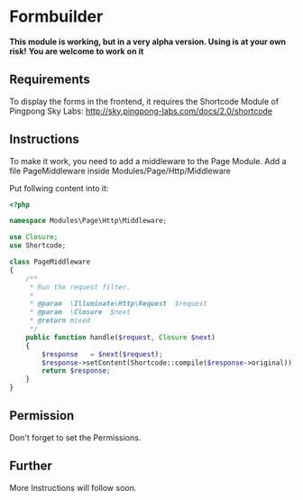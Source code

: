 # Formbuilder

**This module is working, but in a very alpha version. Using is at your own risk!**
**You are welcome to work on it**

## Requirements
To display the forms in the frontend, it requires the Shortcode Module of Pingpong Sky Labs:
http://sky.pingpong-labs.com/docs/2.0/shortcode

## Instructions
To make it work, you need to add a middleware to the Page Module.
Add a file PageMiddleware inside Modules/Page/Http/Middleware

Put follwing content into it:
```php
<?php

namespace Modules\Page\Http\Middleware;

use Closure;
use Shortcode;

class PageMiddleware
{
    /**
     * Run the request filter.
     *
     * @param  \Illuminate\Http\Request  $request
     * @param  \Closure  $next
     * @return mixed
     */
    public function handle($request, Closure $next)
    {
        $response 	= $next($request);
        $response->setContent(Shortcode::compile($response->original));
        return $response;
    }
}
```

## Permission
Don't forget to set the Permissions.

## Further
More Instructions will follow soon.